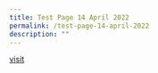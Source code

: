 ```yaml
---
title: Test Page 14 April 2022
permalink: /test-page-14-april-2022
description: ""
---
```

[visit](https://www.toteboard.gov.sg/annualreports/2020/index)
